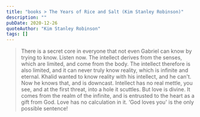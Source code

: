 ```yaml
---
title: "books > The Years of Rice and Salt (Kim Stanley Robinson)"
description: ""
pubDate: 2020-12-26
quoteAuthor: "Kim Stanley Robinson"
tags: []
---
```


> There is a secret core in everyone that not even Gabriel can know by trying to know. Listen now. The intellect derives from the senses, which are limited, and come from the body. The intellect therefore is also limited, and it can never truly know reality, which is infinite and eternal. Khalid wanted to know reality with his intellect, and he can't. Now he knows that, and is downcast. Intellect has no real mettle, you see, and at the first threat, into a hole it scuttles. But love is divine. It comes from the realm of the infinite, and is entrusted to the heart as a gift from God. Love has no calculation in it. ‘God loves you' is the only possible sentence!